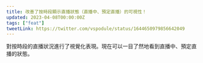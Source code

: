 ```yaml
---
title: 改善了按時段顯示直播狀態（直播中、預定直播）的可視性！
updated: 2023-04-08T00:00:00Z
tags: ["feat"]
tweetLink: https://twitter.com/vspodule/status/1644650979856642049
---
```


對按時段的直播狀況進行了視覺化表現。現在可以一目了然地看到直播中、預定直播的狀態。